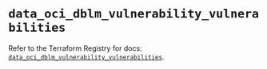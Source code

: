 # `data_oci_dblm_vulnerability_vulnerabilities`

Refer to the Terraform Registry for docs: [`data_oci_dblm_vulnerability_vulnerabilities`](https://registry.terraform.io/providers/oracle/oci/7.19.0/docs/data-sources/dblm_vulnerability_vulnerabilities).
